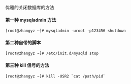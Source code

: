 
优雅的关闭数据库的方法

#### 第一种 mysqladmin 方法
```shell
[root@zhangyz ~]# mysqladmin -uroot -p123456 shutdown
```

#### 第二种自带的脚本
```shell
[root@zhangyz ~]# /etc/init.d/mysqld stop
```

#### 第三种 kill 信号的方法
```shell
[root@zhangyz ~]# kill -USR2 `cat /path/pid`
```
